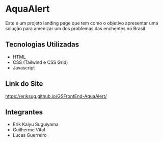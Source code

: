 # AquaAlert
Este é um projeto landing page que tem como o objetivo apresentar uma solução para amenizar um dos problemas das enchentes no Brasil
## Tecnologias Utilizadas
- HTML
- CSS (Tailwind e CSS Grid)
- Javascript
## Link do Site
https://eriksug.github.io/GSFrontEnd-AquaAlert/

## Integrantes
- Erik Kaiyu Suguiyama
- Guilherme Vital
- Lucas Guerreiro
